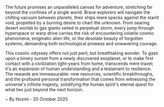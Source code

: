 
The future promises an unparalleled canvas for adventure, stretching far beyond the confines of a single world. Brave explorers will navigate the chilling vacuum between planets, their ships mere specks against the starlit void, propelled by a burning desire to chart the unknown. From searing desert worlds to gas giants veiled in perpetual storm, every jump through hyperspace or warp drive carries the risk of encountering volatile cosmic phenomena, enigmatic alien life, or the desolate beauty of forgotten systems, demanding both technological prowess and unwavering courage.

This cosmic odyssey offers not just peril, but breathtaking wonder. To gaze upon a binary sunset from a newly discovered exoplanet, or to make first contact with a civilization light-years from home, transcends mere travel; it's an expansion of human understanding and a testament to resilience. The rewards are immeasurable: new resources, scientific breakthroughs, and the profound personal transformation that comes from witnessing the universe's infinite majesty, solidifying the human spirit's eternal quest for what lies just beyond the next horizon.

~ By Hozmi - 20 October 2025
